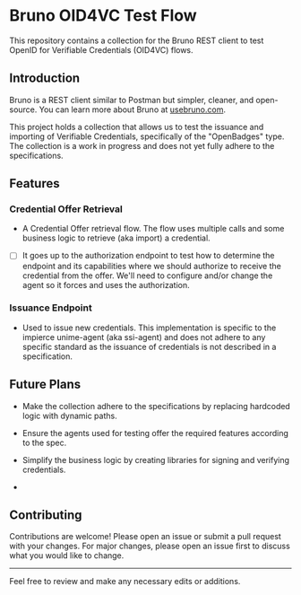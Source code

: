 # Bruno OID4VC Test Flow

This repository contains a collection for the Bruno REST client to test OpenID for Verifiable Credentials (OID4VC) flows.

## Introduction

Bruno is a REST client similar to Postman but simpler, cleaner, and open-source. You can learn more about Bruno at [usebruno.com](https://www.usebruno.com/).

This project holds a collection that allows us to test the issuance and importing of Verifiable Credentials, specifically of the "OpenBadges" type. The collection is a work in progress and does not yet fully adhere to the specifications.

## Features

### Credential Offer Retrieval

- A Credential Offer retrieval flow. The flow uses multiple calls and some business logic to retrieve (aka import) a credential. 


- [ ] It goes up to the authorization endpoint to test how to determine the endpoint and its capabilities where we should authorize to receive the credential from the offer. We'll need to configure and/or change the agent so it forces and uses the authorization.

### Issuance Endpoint

- Used to issue new credentials. This implementation is specific to the impierce unime-agent (aka ssi-agent) and does not adhere to any specific standard as the issuance of credentials is not described in a specification.

## Future Plans

- Make the collection adhere to the specifications by replacing hardcoded logic with dynamic paths.
- Ensure the agents used for testing offer the required features according to the spec.
- Simplify the business logic by creating libraries for signing and verifying credentials.

- 
## Contributing

Contributions are welcome! Please open an issue or submit a pull request with your changes. For major changes, please open an issue first to discuss what you would like to change.


---

Feel free to review and make any necessary edits or additions.

